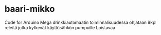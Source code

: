 # baari-mikko
Code for Arduino Mega
drinkkiautomaatin toiminnalisuudessa ohjataan 9kpl releitä jotka kytkevät käyttösähkön pumpuille
Loistavaa
